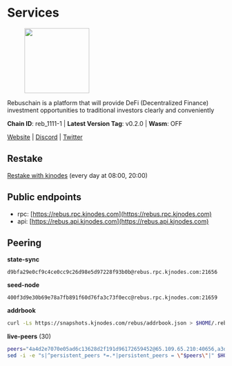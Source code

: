 # Services

<figure><img src="https://raw.githubusercontent.com/kj89/testnet_manuals/main/pingpub/logos/rebus.png" width="150" alt=""><figcaption></figcaption></figure>

Rebuschain is a platform that will provide DeFi (Decentralized Finance)  investment opportunities to traditional investors clearly and conveniently

**Chain ID**: reb_1111-1 | **Latest Version Tag**: v0.2.0 | **Wasm**: OFF

[Website](https://www.rebuschain.com) | [Discord](https://discord.gg/rebuschain) | [Twitter](https://twitter.com/RebusChain)

## Restake

[Restake with kjnodes](https://restake.app/rebus/rebusvaloper1vndzy8y55ylgpmmsc34uy8rm6kqlml6ffs9lrv) (every day at 08:00, 20:00)
## Public endpoints

* rpc: [https://rebus.rpc.kjnodes.com](https://rebus.rpc.kjnodes.com)
* api: [https://rebus.api.kjnodes.com](https://rebus.api.kjnodes.com)

## Peering

**state-sync**

```text
d9bfa29e0cf9c4ce0cc9c26d98e5d97228f93b0b@rebus.rpc.kjnodes.com:21656
```

**seed-node**

```text
400f3d9e30b69e78a7fb891f60d76fa3c73f0ecc@rebus.rpc.kjnodes.com:21659
```

**addrbook**
```bash
curl -Ls https://snapshots.kjnodes.com/rebus/addrbook.json > $HOME/.rebusd/config/addrbook.json
```

**live-peers** (30)
```bash
peers="4a4d2e7070e05ad6c13628d2f191d96172659452@65.109.65.210:40656,a3d975c913570ad217d9a3de01a8616ad5ce20f8@142.132.128.137:26656,12703ce9efe6c1171c193dae2e2041a2be610852@65.108.44.149:29656,b5bf2242c981371224e5e9e89d6c265d554c8989@65.21.202.154:21656,89757803f40da51678451735445ad40d5b15e059@169.155.44.106:26656,12e6bea6650a53150c01ca3897e4a0b94d6e9d4e@135.181.141.47:26656,1fcb45323f9045707c0c344a60d7cb906008cfaf@65.109.80.176:26656,d3a8fdbe6776fc71998fa893abcd634461b52b19@65.109.92.241:40106,18ec83c4e3938aec31a3a32154969107739f0b81@135.181.153.228:26656,57f475bb44fc6f121790d523ce06fb4e0ad9ab69@141.95.65.73:17256,6d8c83cc702365363b829a14efdd414401da369b@23.88.69.167:27565,0fedf7695d9e2721663c1d573d6d81a14c21533e@65.21.90.137:12856,5c2018214fcfde67ec390702539f295165f12a3a@86.48.2.20:26656,6daeb8cfea285f561e167a0d94718b61e2cf7944@5.189.187.36:21656,d9bfa29e0cf9c4ce0cc9c26d98e5d97228f93b0b@65.109.88.38:21656,ff7621be29e39e9fdf07f2501e1a217201ca29ee@213.239.207.175:39656,170397e75ca2b0f4e9f3b1bb5d0d23f9b10f01c7@94.23.23.189:30544,17779ded6b3dc2f31d6c6f40cc6f07d802753ba7@78.47.153.128:26656,b1dcbb37514fbe215be54079e71aa39dac7fd0ae@64.5.123.203:26656,a35d28e111c1dcc1e5f3203627b449adfb4425f2@65.109.29.150:21656,b8c42fcb311b47cdb8285b5697f661fbba5bf1a5@51.68.157.129:26656,e056318da91e77585f496333040e00e12f6941d1@51.83.97.166:26656,f546370843f92e2415524a7b18f9cd528e2fd706@65.109.55.186:26656,056d6a61c8a4c5ccb02123d67a013434423f155a@149.102.142.57:26656,cd71aa366822800a2aa7051fae69127f78b3f203@188.165.225.226:26656,6ad5dd14c578016cc7bc4d7c6d6f7f773bba39af@65.109.60.57:26656,5f29f14fe3dd7e1d86caa4d344e67ee81c32255f@65.109.37.228:26656,bb2a7dc81b9bd0e017409a2bbb71b12bb899e743@178.63.22.117:26656,ad116a3f497ebb37ac14226c22a1483237a224ac@65.108.229.102:23656,fa292bfad37826c9da43894b349b1480dff516b5@65.108.99.254:31656"
sed -i -e "s|^persistent_peers *=.*|persistent_peers = \"$peers\"|" $HOME/.rebusd/config/config.toml
```
